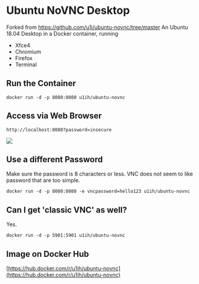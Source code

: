 # Ubuntu NoVNC Desktop

Forked from https://github.com/u1i/ubuntu-novnc/tree/master
An Ubuntu 18.04 Desktop in a Docker container, running

* Xfce4
* Chromium
* Firefox
* Terminal

## Run the Container

`docker run -d -p 8080:8080 u1ih/ubuntu-novnc`

## Access via Web Browser

`http://localhost:8080?password=insecure`

![](desktop1.png)

## Use a different Password

Make sure the password is 8 characters or less. VNC does not seem to like password that are too simple.

`docker run -d -p 8080:8080 -e vncpassword=hello123 u1ih/ubuntu-novnc`

## Can I get 'classic VNC' as well?

Yes.

`docker run -d -p 5901:5901 u1ih/ubuntu-novnc`

## Image on Docker Hub

[https://hub.docker.com/r/u1ih/ubuntu-novnc](https://hub.docker.com/r/u1ih/ubuntu-novnc)


